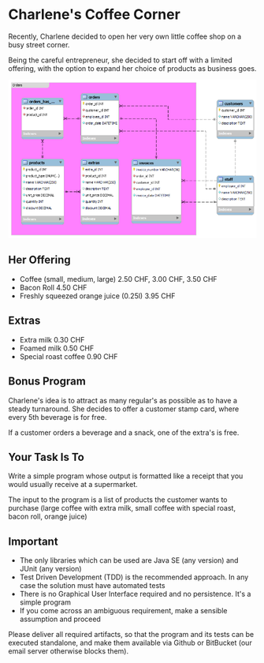 # Charlene's Coffee Corner

Recently, Charlene decided to open her very own little coffee shop on a busy street corner.

Being the careful entrepreneur, she decided to start off with a limited offering, with the option to expand her choice of products as business goes.

![diagram](static/diagram.png)

## Her Offering
- Coffee (small, medium, large) 2.50 CHF, 3.00 CHF, 3.50 CHF 
- Bacon Roll 4.50 CHF
- Freshly squeezed orange juice (0.25l) 3.95 CHF

## Extras
- Extra milk 0.30 CHF
- Foamed milk 0.50 CHF
- Special roast coffee 0.90 CHF

## Bonus Program
Charlene's idea is to attract as many regular's as possible as to have a steady turnaround. She decides to offer a customer stamp card, where every 5th beverage is for free.

If a customer orders a beverage and a snack, one of the extra's is free.

## Your Task Is To
Write a simple program whose output is formatted like a receipt that you would usually receive at a supermarket.

The input to the program is a list of products the customer wants to purchase (large coffee with extra milk, small coffee with special roast, bacon roll, orange juice)

## Important
- The only libraries which can be used are Java SE (any version) and JUnit (any version)
- Test Driven Development (TDD) is the recommended approach. In any case the solution must have automated tests
- There is no Graphical User Interface required and no persistence. It's a simple program
- If you come across an ambiguous requirement, make a sensible assumption and proceed

Please deliver all required artifacts, so that the program and its tests can be executed standalone, and make them available via Github or BitBucket (our email server otherwise blocks them).